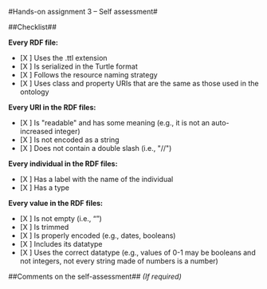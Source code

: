 #Hands-on assignment 3 – Self assessment#

##Checklist##

**Every RDF file:**

- [X ] Uses the .ttl extension
- [X ] Is serialized in the Turtle format
- [X ] Follows the resource naming strategy
- [X ] Uses class and property URIs that are the same as those used in the ontology

**Every URI in the RDF files:**

- [X ] Is "readable" and has some meaning (e.g., it is not an auto-increased integer) 
- [X ] Is not encoded as a string
- [X ] Does not contain a double slash (i.e., "//")

**Every individual in the RDF files:**

- [X ] Has a label with the name of the individual
- [X ] Has a type

**Every value in the RDF files:**

- [X ] Is not empty (i.e., “”)
- [X ] Is trimmed
- [X ] Is properly encoded (e.g., dates, booleans)
- [X ] Includes its datatype
- [X ] Uses the correct datatype (e.g., values of 0-1 may be booleans and not integers, not every string made of numbers is a number) 

##Comments on the self-assessment##
_(If required)_
